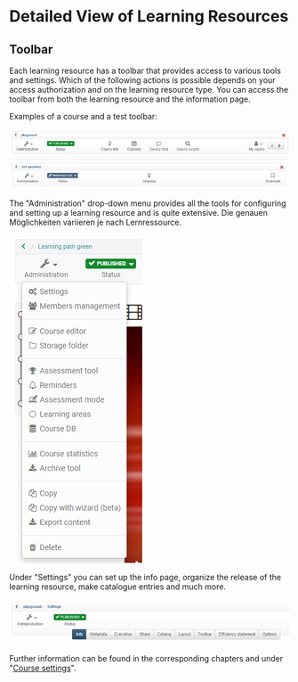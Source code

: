 #  Detailed View of Learning Resources

## Toolbar

Each learning resource has a toolbar that provides access to various tools and
settings. Which of the following actions is possible depends on your access
authorization and on the learning resource type. You can access the toolbar
from both the learning resource and the information page.

Examples of a course and a test toolbar:

![](assets/administration_toolbar.png)
![](assets/administration_test.png)

The "Administration" drop-down menu provides all the tools for configuring and
setting up a learning resource and is quite extensive. Die genauen
Möglichkeiten variieren je nach Lernressource.

![](assets/Administration161.png)

Under "Settings" you can set up the info page, organize the release of the
learning resource, make catalogue entries and much more.

  

![](assets/administration_settings.png)

Further information can be found in the corresponding chapters and under
"[Course settings](../learningresources/Course_Settings.md)".

  

